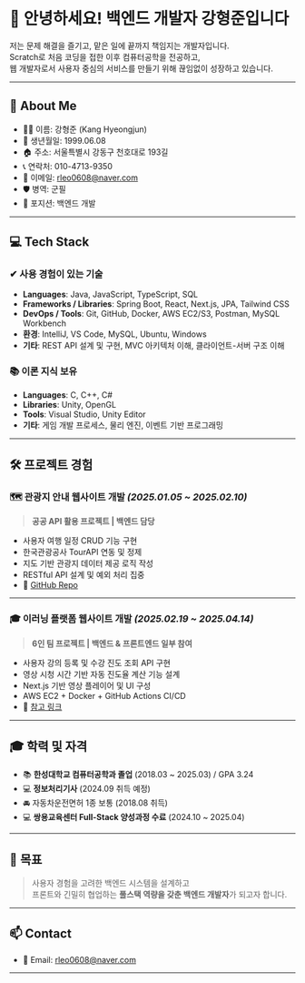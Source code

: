 # 👋 안녕하세요! 백엔드 개발자 **강형준**입니다

저는 문제 해결을 즐기고, 맡은 일에 끝까지 책임지는 개발자입니다.  
Scratch로 처음 코딩을 접한 이후 컴퓨터공학을 전공하고,  
웹 개발자로서 사용자 중심의 서비스를 만들기 위해 끊임없이 성장하고 있습니다.

---

## 📌 About Me

- 🧑‍💻 이름: 강형준 (Kang Hyeongjun)  
- 🎂 생년월일: 1999.06.08  
- 🏠 주소: 서울특별시 강동구 천호대로 193길  
- 📞 연락처: 010-4713-9350  
- 📧 이메일: rleo0608@naver.com  
- 🛡️ 병역: 군필  
- 💼 포지션: 백엔드 개발

---

## 💻 Tech Stack

### ✔ 사용 경험이 있는 기술
- **Languages**: Java, JavaScript, TypeScript, SQL  
- **Frameworks / Libraries**: Spring Boot, React, Next.js, JPA, Tailwind CSS  
- **DevOps / Tools**: Git, GitHub, Docker, AWS EC2/S3, Postman, MySQL Workbench  
- **환경**: IntelliJ, VS Code, MySQL, Ubuntu, Windows  
- **기타**: REST API 설계 및 구현, MVC 아키텍처 이해, 클라이언트-서버 구조 이해

### 📚 이론 지식 보유
- **Languages**: C, C++, C#  
- **Libraries**: Unity, OpenGL  
- **Tools**: Visual Studio, Unity Editor  
- **기타**: 게임 개발 프로세스, 물리 엔진, 이벤트 기반 프로그래밍

---

## 🛠 프로젝트 경험

### 🗺 관광지 안내 웹사이트 개발 _(2025.01.05 ~ 2025.02.10)_
> **공공 API 활용 프로젝트 | 백엔드 담당**

- 사용자 여행 일정 CRUD 기능 구현  
- 한국관광공사 TourAPI 연동 및 정제  
- 지도 기반 관광지 데이터 제공 로직 작성  
- RESTful API 설계 및 예외 처리 집중  
- 📎 [GitHub Repo](https://github.com/ted19horse/SIST-Project2)

---

### 🎓 이러닝 플랫폼 웹사이트 개발 _(2025.02.19 ~ 2025.04.14)_
> **6인 팀 프로젝트 | 백엔드 & 프론트엔드 일부 참여**

- 사용자 강의 등록 및 수강 진도 조회 API 구현  
- 영상 시청 시간 기반 자동 진도율 계산 기능 설계  
- Next.js 기반 영상 플레이어 및 UI 구성  
- AWS EC2 + Docker + GitHub Actions CI/CD  
- 📎 [참고 링크](https://www.sistcloud.com/)

---

## 🎓 학력 및 자격

- 📚 **한성대학교 컴퓨터공학과 졸업** (2018.03 ~ 2025.03) / GPA 3.24  
- 💻 **정보처리기사** (2024.09 취득 예정)  
- 🚘 자동차운전면허 1종 보통 (2018.08 취득)  
- 💻 **쌍용교육센터 Full-Stack 양성과정 수료** (2024.10 ~ 2025.04)

---

## 🌱 목표

> 사용자 경험을 고려한 백엔드 시스템을 설계하고  
> 프론트와 긴밀히 협업하는 **풀스택 역량을 갖춘 백엔드 개발자**가 되고자 합니다.

---

## 📫 Contact

- 📧 Email: rleo0608@naver.com  

---
